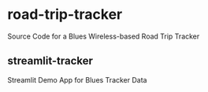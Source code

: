 # road-trip-tracker
Source Code for a Blues Wireless-based Road Trip Tracker


## streamlit-tracker
Streamlit Demo App for Blues Tracker Data